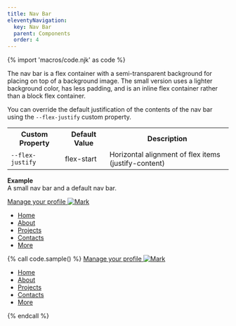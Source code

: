 ```yaml
---
title: Nav Bar
eleventyNavigation:
  key: Nav Bar
  parent: Components
  order: 4
---
```


{% import 'macros/code.njk' as code %}

The nav bar is a flex container with a semi-transparent background for placing on top of a background image. The small version uses a lighter background color, has less padding, and is an inline flex container rather than a block flex container.

You can override the default justification of the contents of the nav bar using the `--flex-justify` custom property.

<table class="doc-table">
  <tr>
    <th>Custom Property</th>
    <th>Default Value</th>
    <th>Description</th>
  </tr>
  <tr>
    <td><code>--flex-justify</code></td>
    <td>flex-start</td>
    <td>Horizontal alignment of flex items (justify-content)</td>
  </tr>
</table>

**Example**  
A small nav bar and a default nav bar.

<div class="doc-example mrk-flow">
  <a href="" class="mrk-text-eyebrow-sm mrk-nav-bar-sm">
    <span>Manage your profile</span>
    <img class="mrk-avatar-sm" src="/assets/images/mark.jpg" alt="Mark">
  </a>
  <ul role="list" class="mrk-text-eyebrow-lg mrk-nav-bar">
    <li><a href="">Home</a></li>
    <li><a href="">About</a></li>
    <li><a href="">Projects</a></li>
    <li><a href="">Contacts</a></li>
    <li><a href="">More</a></li>
  </ul>
</div>

{% call code.sample() %}
<a href="" class="mrk-text-eyebrow-sm mrk-nav-bar-sm">
  <span>Manage your profile</span>
  <img class="mrk-avatar-sm" src="mark.jpg" alt="Mark">
</a>
<ul role="list" class="mrk-text-eyebrow-lg mrk-nav-bar">
  <li><a href="">Home</a></li>
  <li><a href="">About</a></li>
  <li><a href="">Projects</a></li>
  <li><a href="">Contacts</a></li>
  <li><a href="">More</a></li>
</ul>
{% endcall %}
